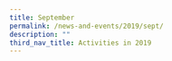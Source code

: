 ```yaml
---
title: September
permalink: /news-and-events/2019/sept/
description: ""
third_nav_title: Activities in 2019
---
```

